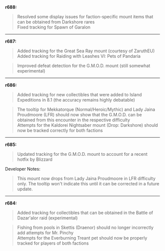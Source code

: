 **r688:**

> Resolved some display issues for faction-specific mount items that can be obtained from Darkshore rares
<br>Fixed tracking for Spawn of Garalon

-----

**r687:**

> Added tracking for the Great Sea Ray mount (courtesy of ZaruthEU)
<br>Added tracking for Raiding with Leashes VI: Pets of Pandaria

> Improved defeat detection for the G.M.O.D. mount (still somewhat experimental)

-----

**r686:**

> Added tracking for new collectibles that were added to Island Expeditions in 8.1 (the accuracy remains highly debatable)

> The tooltip for Mekkatorque (Normal/Heroic/Mythic) and Lady Jaina Proudmoore (LFR) should now show that the G.M.O.D. can be obtained from this encounter in the respective difficulty
<br>Attempts for the Kaldorei Nightsaber mount (Drop: Darkshore) should now be tracked correctly for both factions

-----

**r685:**

> Updated tracking for the G.M.O.D. mount to account for a recent hotfix by Blizzard

Developer Notes:
> This mount now drops from Lady Jaina Proudmoore in LFR difficulty only. The tooltip won't indicate this until it can be corrected in a future update.

-----

**r684:**

> Added tracking for collectibles that can be obtained in the Battle of Dazar'alor raid (experimental)

> Fishing from pools in Skettis (Draenor) should no longer incorrectly add attempts for Mr. Pinchy
<br>Attempts for the Everburning Treant pet should now be properly tracked for players of both factions
